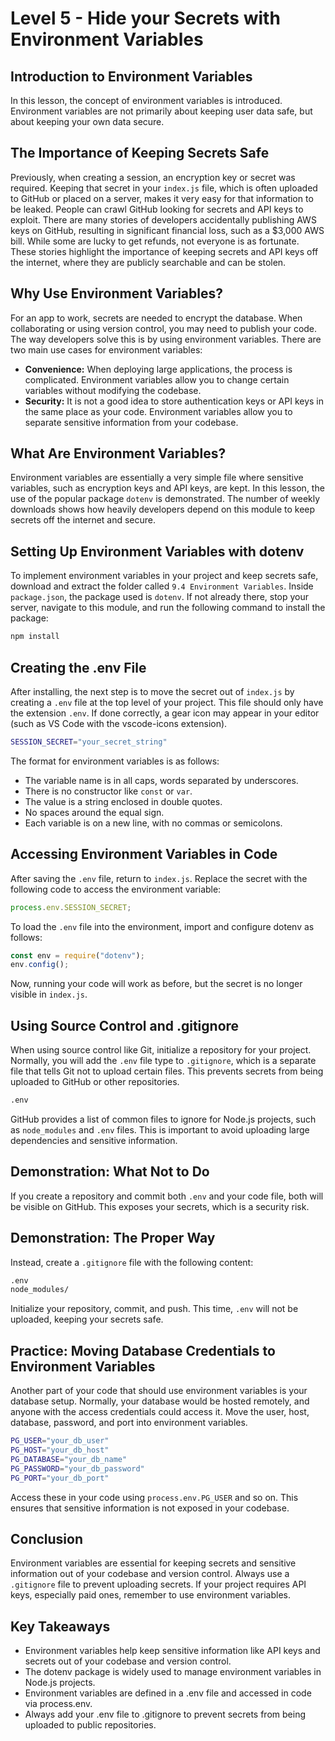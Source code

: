 # Level 5 - Hide your Secrets with Environment Variables

## Introduction to Environment Variables

In this lesson, the concept of environment variables is introduced. Environment variables are not primarily about keeping user data safe, but about keeping your own data secure.

## The Importance of Keeping Secrets Safe

Previously, when creating a session, an encryption key or secret was required. Keeping that secret in your `index.js` file, which is often uploaded to GitHub or placed on a server, makes it very easy for that information to be leaked. People can crawl GitHub looking for secrets and API keys to exploit. There are many stories of developers accidentally publishing AWS keys on GitHub, resulting in significant financial loss, such as a $3,000 AWS bill. While some are lucky to get refunds, not everyone is as fortunate. These stories highlight the importance of keeping secrets and API keys off the internet, where they are publicly searchable and can be stolen.

## Why Use Environment Variables?

For an app to work, secrets are needed to encrypt the database. When collaborating or using version control, you may need to publish your code. The way developers solve this is by using environment variables. There are two main use cases for environment variables:

- **Convenience:** When deploying large applications, the process is complicated. Environment variables allow you to change certain variables without modifying the codebase.
- **Security:** It is not a good idea to store authentication keys or API keys in the same place as your code. Environment variables allow you to separate sensitive information from your codebase.

## What Are Environment Variables?

Environment variables are essentially a very simple file where sensitive variables, such as encryption keys and API keys, are kept. In this lesson, the use of the popular package `dotenv` is demonstrated. The number of weekly downloads shows how heavily developers depend on this module to keep secrets off the internet and secure.

## Setting Up Environment Variables with dotenv

To implement environment variables in your project and keep secrets safe, download and extract the folder called `9.4 Environment Variables`. Inside `package.json`, the package used is `dotenv`. If not already there, stop your server, navigate to this module, and run the following command to install the package:

```bash
npm install
```

## Creating the .env File

After installing, the next step is to move the secret out of `index.js` by creating a `.env` file at the top level of your project. This file should only have the extension `.env`. If done correctly, a gear icon may appear in your editor (such as VS Code with the vscode-icons extension).

```bash
SESSION_SECRET="your_secret_string"
```

The format for environment variables is as follows:

- The variable name is in all caps, words separated by underscores.
- There is no constructor like `const` or `var`.
- The value is a string enclosed in double quotes.
- No spaces around the equal sign.
- Each variable is on a new line, with no commas or semicolons.

## Accessing Environment Variables in Code

After saving the `.env` file, return to `index.js`. Replace the secret with the following code to access the environment variable:

```js
process.env.SESSION_SECRET;
```

To load the `.env` file into the environment, import and configure dotenv as follows:

```js
const env = require("dotenv");
env.config();
```

Now, running your code will work as before, but the secret is no longer visible in `index.js`.

## Using Source Control and .gitignore

When using source control like Git, initialize a repository for your project. Normally, you will add the `.env` file type to `.gitignore`, which is a separate file that tells Git not to upload certain files. This prevents secrets from being uploaded to GitHub or other repositories.

```bash
.env
```

GitHub provides a list of common files to ignore for Node.js projects, such as `node_modules` and `.env` files. This is important to avoid uploading large dependencies and sensitive information.

## Demonstration: What Not to Do

If you create a repository and commit both `.env` and your code file, both will be visible on GitHub. This exposes your secrets, which is a security risk.

## Demonstration: The Proper Way

Instead, create a `.gitignore` file with the following content:

```bash
.env
node_modules/
```

Initialize your repository, commit, and push. This time, `.env` will not be uploaded, keeping your secrets safe.

## Practice: Moving Database Credentials to Environment Variables

Another part of your code that should use environment variables is your database setup. Normally, your database would be hosted remotely, and anyone with the access credentials could access it. Move the user, host, database, password, and port into environment variables.

```bash
PG_USER="your_db_user"
PG_HOST="your_db_host"
PG_DATABASE="your_db_name"
PG_PASSWORD="your_db_password"
PG_PORT="your_db_port"
```

Access these in your code using `process.env.PG_USER` and so on. This ensures that sensitive information is not exposed in your codebase.

## Conclusion

Environment variables are essential for keeping secrets and sensitive information out of your codebase and version control. Always use a `.gitignore` file to prevent uploading secrets. If your project requires API keys, especially paid ones, remember to use environment variables.

## Key Takeaways

- Environment variables help keep sensitive information like API keys and secrets out of your codebase and version control.
- The dotenv package is widely used to manage environment variables in Node.js projects.
- Environment variables are defined in a .env file and accessed in code via process.env.
- Always add your .env file to .gitignore to prevent secrets from being uploaded to public repositories.

